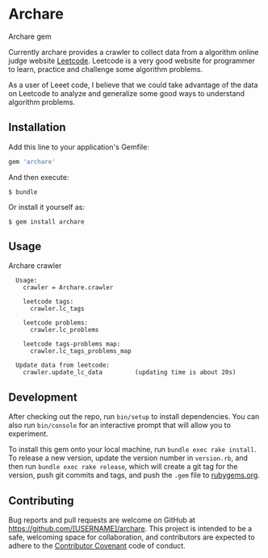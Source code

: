 # Archare

Archare gem

Currently archare provides a crawler to collect data from a algorithm online judge website [Leetcode](https://leetcode.com/).
Leetcode is a very good website for programmer to learn, practice and challenge some algorithm problems.

As a user of Leeet code, I believe that we could take advantage of the data on Leetcode to analyze and generalize some good ways to understand algorithm problems.

## Installation

Add this line to your application's Gemfile:

```ruby
gem 'archare'
```

And then execute:

    $ bundle

Or install it yourself as:

    $ gem install archare

## Usage

  Archare crawler

      Usage:
        crawler = Archare.crawler

        leetcode tags:
          crawler.lc_tags

        leetcode problems:
          crawler.lc_problems

        leetcode tags-problems map:
          crawler.lc_tags_problems_map

      Update data from leetcode:
        crawler.update_lc_data         (updating time is about 20s)



## Development

After checking out the repo, run `bin/setup` to install dependencies. You can also run `bin/console` for an interactive prompt that will allow you to experiment.

To install this gem onto your local machine, run `bundle exec rake install`. To release a new version, update the version number in `version.rb`, and then run `bundle exec rake release`, which will create a git tag for the version, push git commits and tags, and push the `.gem` file to [rubygems.org](https://rubygems.org).

## Contributing

Bug reports and pull requests are welcome on GitHub at https://github.com/[USERNAME]/archare. This project is intended to be a safe, welcoming space for collaboration, and contributors are expected to adhere to the [Contributor Covenant](http://contributor-covenant.org) code of conduct.

